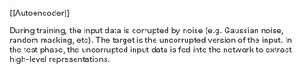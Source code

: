 [[Autoencoder]]

During training, the input data is corrupted by noise (e.g. Gaussian noise, random masking, etc).
The target is the uncorrupted version of the input. In the test phase, the uncorrupted input data
is fed into the network to extract high-level representations.